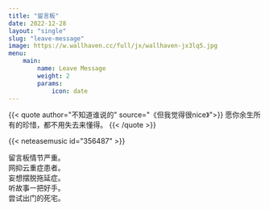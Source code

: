 ```yaml
---
title: "留言板"
date: 2022-12-28
layout: "single"
slug: "leave-message"
image: https://w.wallhaven.cc/full/jx/wallhaven-jx3lq5.jpg
menu:
    main:
        name: Leave Message
        weight: 2
        params: 
            icon: date
---
```

{{< quote author="不知道谁说的" source="《但我觉得很nice》">}}
愿你余生所有的珍惜，都不用失去来懂得。
{{< /quote >}}

{{< neteasemusic id="356487" >}}


留言板情节严重。  
网抑云重症患者。  
妄想摆脱拖延症。  
听故事一把好手。  
尝试出门的死宅。
